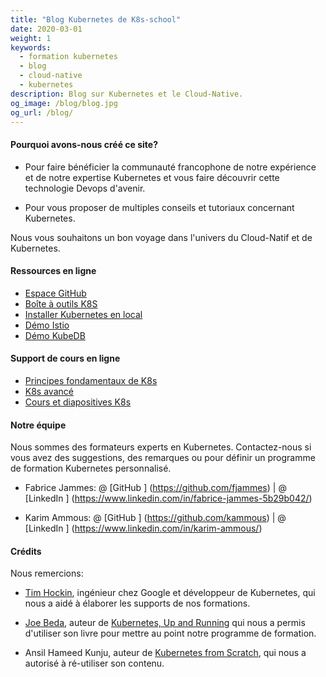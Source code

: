```yaml
---
title: "Blog Kubernetes de K8s-school"
date: 2020-03-01
weight: 1
keywords:
  - formation kubernetes
  - blog
  - cloud-native
  - kubernetes
description: Blog sur Kubernetes et le Cloud-Native.
og_image: /blog/blog.jpg
og_url: /blog/
---
```


#### Pourquoi avons-nous créé ce site?

- Pour faire bénéficier la communauté francophone de notre expérience et de notre expertise Kubernetes et vous faire découvrir cette technologie Devops d'avenir.

- Pour vous proposer de multiples conseils et tutoriaux concernant Kubernetes.

Nous vous souhaitons un bon voyage dans l'univers du Cloud-Natif et de Kubernetes. <i class = "fas fa-heart"> </i>

#### Ressources en ligne

- [Espace GitHub](https://github.com/k8s-school)
- [Boîte à outils K8S](https://github.com/k8s-school/k8s-toolbox)
- [Installer Kubernetes en local](https://github.com/k8s-school/kind-travis-ci)
- [Démo Istio](https://github.com/k8s-school/istio-example)
- [Démo KubeDB](https://github.com/k8s-school/kubedb-example)

#### Support de cours en ligne

- [Principes fondamentaux de K8s](https://github.com/k8s-school/k8s-school)
- [K8s avancé](https://github.com/k8s-school/k8s-advanced)
- [Cours et diapositives K8s](https://k8s-school.fr/pdf)

#### Notre équipe

Nous sommes des formateurs experts en Kubernetes.
Contactez-nous si vous avez des suggestions, des remarques ou pour définir un programme de formation Kubernetes personnalisé.

- Fabrice Jammes: @ [GitHub <i class = 'fab fa-github'> </i>] (https://github.com/fjammes) | @ [LinkedIn <i class = 'fab fa-fw fa-linkedin'> </i>] (https://www.linkedin.com/in/fabrice-jammes-5b29b042/)

- Karim Ammous: @ [GitHub <i class = 'fab fa-github'> </i>] (https://github.com/kammous) | @ [LinkedIn <i class = 'fab fa-fw fa-linkedin'> </i>] (https://www.linkedin.com/in/karim-ammous/)

#### Crédits

Nous remercions:

- [Tim Hockin](http://www.hockin.org/~thockin/), ingénieur chez Google et développeur de Kubernetes, qui nous a aidé à élaborer les supports de nos formations.

- [Joe Beda](https://www.linkedin.com/in/jbeda/), auteur de [Kubernetes, Up and Running](http://shop.oreilly.com/product/0636920223788.do) qui nous a permis d'utiliser son livre pour mettre au point notre programme de formation.

- Ansil Hameed Kunju, auteur de [Kubernetes from Scratch](https://ansilh.com), qui nous a autorisé à ré-utiliser son contenu.

